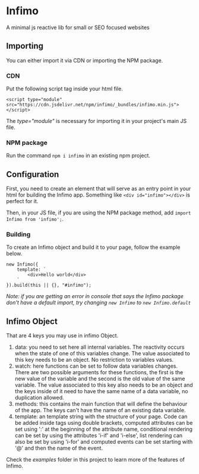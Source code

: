 # Infimo
A minimal js reactive lib for small or SEO focused websites

## Importing
You can either import it via CDN or importing the NPM package.

### CDN
Put the following script tag inside your html file.
```
<script type="module" src="https://cdn.jsdelivr.net/npm/infimo/_bundles/infimo.min.js"></script>
```

The *type="module"* is necessary for importing it in your project's main JS file.

### NPM package
Run the command `npm i infimo` in an existing npm project.

## Configuration
First, you need to create an element that will serve as an entry point in your html for building the Infimo app.
Something like `<div id="infimo"></div>` is perfect for it.

Then, in your JS file, if you are using the NPM package method, add `import Infimo from 'infimo';`.

### Building
To create an Infimo object and build it to your page, follow the example below.
```
new Infimo({
    template: `
        <div>Hello world</div>
    `
}).build(this || {}, "#infimo");
```

_Note: if you are getting an error in console that says the Infimo package don't have a default import, try changing `new Infimo` to `new Infimo.default`_

## Infimo Object
That are 4 keys you may use in infimo Object.
1. data: you need to set here all internal variables. The reactivity occurs when the state of one of this variables change. The value associated to this key needs to be an object. No restriction to variables values.
2. watch: here functions can be set to follow data variables changes. There are two possible arguments for these functions, the first is the new value of the variable and the second is the old value of the same variable. The value associated to this key also needs to be an object and the keys inside of it need to have the same name of a data variable, no duplication allowed.
3. methods: this contains the main function that will define the behaviour of the app.
The keys can't have the name of an existing data variable.
4. template: an template string with the structure of your page. Code can be added inside tags using double brackets, computed attributes can be set using ':' at the beginning of the attribute name, conditional rendering can be set by using the attributes 'i-if' and 'i-else', list rendering can also be set by using 'i-for' and computed events can be set starting with '@' and then the name of the event.

Check the _examples_ folder in this project to learn more of the features of Infimo.